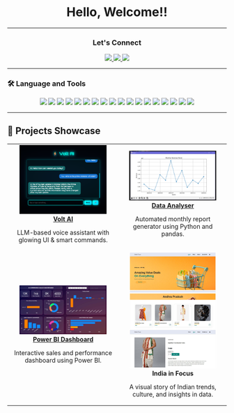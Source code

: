 <h1 align="center">Hello, Welcome!! </h1>

--- 

<h3 align="center">Let's Connect</h3>
<p align="center">
  <a href="https://www.linkedin.com/in/kushwahasneha">
    <img src="https://img.shields.io/badge/LinkedIn-blue?style=for-the-badge&logo=linkedin&logoColor=white" />
  </a>
  <a href="https://www.snapchat.com/add/cutie.patuti">
    <img src="https://img.shields.io/badge/Snapchat-FFFC00?style=for-the-badge&logo=snapchat&logoColor=white" />
  </a>
  <a href="kushwahasneha@gmail.com">
  <img src="https://img.shields.io/badge/Email-D14836?style=for-the-badge&logo=gmail&logoColor=white" />
</a>
</p>

---

### 🛠️ Language and Tools

<p align="center">
  <!-- Programming -->
  <img src="https://cdn.jsdelivr.net/gh/devicons/devicon/icons/python/python-original.svg" width="40" />
  <img src="https://cdn.jsdelivr.net/gh/devicons/devicon/icons/c/c-original.svg" width="40" />
  <img src="https://cdn.jsdelivr.net/gh/devicons/devicon/icons/cplusplus/cplusplus-original.svg" width="40" />
  <img src="https://cdn.jsdelivr.net/gh/devicons/devicon/icons/html5/html5-original.svg" width="40" />
  <img src="https://cdn.jsdelivr.net/gh/devicons/devicon/icons/css3/css3-original.svg" width="40" />

  <!-- Libraries -->
  <img src="https://cdn.jsdelivr.net/gh/devicons/devicon/icons/numpy/numpy-original.svg" width="40" />
  <img src="https://cdn.jsdelivr.net/gh/devicons/devicon/icons/pandas/pandas-original.svg" width="40" />
  <!-- BeautifulSoup has no icon -->

  <!-- Data Analysis -->
  <img src="https://img.shields.io/badge/PowerBI-F2C811?style=for-the-badge&logo=powerbi&logoColor=black" height="28" />
  <img src="https://img.shields.io/badge/Excel+AI-217346?style=for-the-badge&logo=microsoft-excel&logoColor=white" height="28" />
  <img src="https://img.shields.io/badge/Statistics-4B0082?style=for-the-badge" height="28" />

  <!-- Databases -->
  <img src="https://cdn.jsdelivr.net/gh/devicons/devicon/icons/mysql/mysql-original.svg" width="40" />
  <img src="https://img.shields.io/badge/SQL-3776AB?style=for-the-badge&logo=sqlite&logoColor=white" height="28" />
  <img src="https://cdn.jsdelivr.net/gh/devicons/devicon/icons/mongodb/mongodb-original.svg" width="40" />

  <!-- Others -->
  <img src="https://img.shields.io/badge/OOPM-00599C?style=for-the-badge" height="28" />
  <img src="https://img.shields.io/badge/REST%20API-FF6F00?style=for-the-badge" height="28" />
  <img src="https://cdn.jsdelivr.net/gh/devicons/devicon/icons/vscode/vscode-original.svg" width="40" />
  <img src="https://img.shields.io/badge/SDLC-0078D7?style=for-the-badge" height="28" />
  <img src="https://img.shields.io/badge/MS%20Office-D83B01?style=for-the-badge&logo=microsoft-office&logoColor=white" height="28" />
</p>


---

## 🚀 Projects Showcase

<table>
  <tr>
    <td align="center">
      <a href="https://github.com/snehakushwaha874/voltai">
        <img src="https://raw.githubusercontent.com/snehakushwaha874/snehakushwaha874/main/data/volt%20ai.png" alt="Volt AI" width="200"/><br/>
        <b>Volt AI</b>
      </a>
      <p>LLM-based voice assistant with glowing UI & smart commands.</p>
    </td>
    <td align="center">
      <a href="https://github.com/snehakushwaha874/DataAnalyzer">
        <img src="https://raw.githubusercontent.com/snehakushwaha874/snehakushwaha874/main/data/Data%20Analyser.png" alt="Data Analyser" width="200"/><br/>
        <b>Data Analyser</b>
      </a>
      <p>Automated monthly report generator using Python and pandas.</p>
    </td>
  </tr>
  <tr>
    <td align="center">
      <a href="https://github.com/snehakushwaha874/PowerBI-Sales-Dashboard">
        <img src="https://raw.githubusercontent.com/snehakushwaha874/snehakushwaha874/main/data/power%20bi.png" alt="Power BI Dashboard" width="200"/><br/>
        <b>Power BI Dashboard</b>
      </a>
      <p>Interactive sales and performance dashboard using Power BI.</p>
    </td>
    <td align="center">
        <img src="https://raw.githubusercontent.com/snehakushwaha874/snehakushwaha874/main/data/India%20in%20focus.jpg" alt="India in Focus" width="200"/><br/>
        <b>India in Focus</b>
      </a>
      <p>A visual story of Indian trends, culture, and insights in data.</p>
    </td>
  </tr>
</table>





<!--
**snehakushwaha874/snehakushwaha874** is a ✨ _special_ ✨ repository because its `README.md` (this file) appears on your GitHub profile.

Here are some ideas to get you started:

- 🔭 I’m currently working on ...
- 🌱 I’m currently learning ...
- 👯 I’m looking to collaborate on ...
- 🤔 I’m looking for help with ...
- 💬 Ask me about ...
- 📫 How to reach me: ...
- 😄 Pronouns: ...
- ⚡ Fun fact: ...
-->
